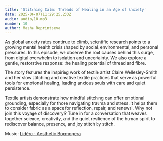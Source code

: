 ```yaml
---
title: 'Stitching Calm: Threads of Healing in an Age of Anxiety'
date: 2025-06-07T11:29:25.233Z
audio: audio/10.mp3
number: 10
author: Masha Reprintseva
---
```


As global anxiety rates continue to climb, scientific research points to a growing mental health crisis shaped by social, environmental, and personal pressures. In this episode, we observe the root causes behind this surge, from digital overwhelm to isolation and uncertainty. We also explore a gentle, restorative response: the healing potential of thread and fibre.

The story features the inspiring work of textile artist Claire Wellesley-Smith and her slow stitching and creative textile practices that serve as powerful tools for emotional healing, leading anxious souls with care and quiet persistence.

Textile artists demonstrate how mindful stitching can offer emotional grounding, especially for those navigating trauma and stress. It helps them to consider fabric as a space for reflection, repair, and renewal. Why not join this voyage of discovery!?
Tune in for a conversation that weaves together science, creativity, and the quiet resilience of the human spirit to rediscover balance, presence, and joy stitch by stitch.

Music: [Lidérc - Aesthetic Boomopera](https://pixabay.com/music/beats-aesthetic-boomopera-podcast-lofi-lounge-intro-music-15s-seconds-149967/)
